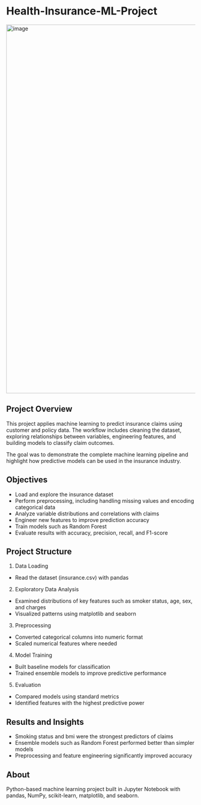 # Health-Insurance-ML-Project

<img width="1393" height="980" alt="image" src="https://github.com/user-attachments/assets/45c392c7-a06b-4cb5-afc0-aab7d1c968ac" />


Project Overview
--

This project applies machine learning to predict insurance claims using customer and policy data. The workflow includes cleaning the dataset, exploring relationships between variables, engineering features, and building models to classify claim outcomes.

The goal was to demonstrate the complete machine learning pipeline and highlight how predictive models can be used in the insurance industry.

Objectives
--
- Load and explore the insurance dataset
- Perform preprocessing, including handling missing values and encoding categorical data
- Analyze variable distributions and correlations with claims
- Engineer new features to improve prediction accuracy
- Train models such as Random Forest
- Evaluate results with accuracy, precision, recall, and F1-score

Project Structure
--
1. Data Loading
- Read the dataset (insurance.csv) with pandas

2. Exploratory Data Analysis
- Examined distributions of key features such as smoker status, age, sex, and charges
- Visualized patterns using matplotlib and seaborn

3. Preprocessing
- Converted categorical columns into numeric format
- Scaled numerical features where needed

4. Model Training
- Built baseline models for classification
- Trained ensemble models to improve predictive performance

5. Evaluation
- Compared models using standard metrics
- Identified features with the highest predictive power

Results and Insights
--
- Smoking status and bmi were the strongest predictors of claims
- Ensemble models such as Random Forest performed better than simpler models
- Preprocessing and feature engineering significantly improved accuracy

About
--
Python-based machine learning project built in Jupyter Notebook with pandas, NumPy, scikit-learn, matplotlib, and seaborn.
